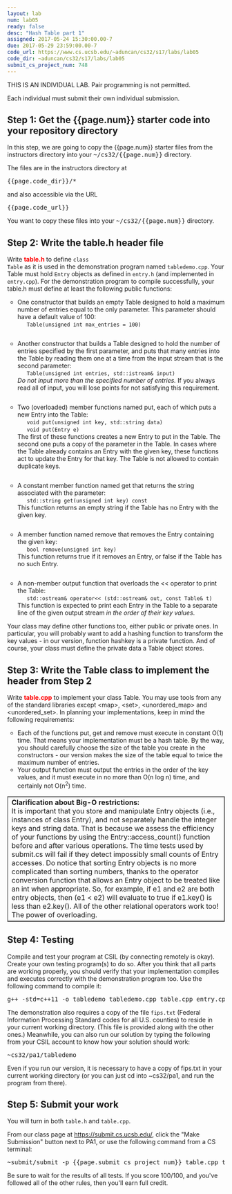 ```yaml
---
layout: lab
num: lab05
ready: false
desc: "Hash Table part 1"
assigned: 2017-05-24 15:30:00.00-7
due: 2017-05-29 23:59:00.00-7
code_url: https://www.cs.ucsb.edu/~aduncan/cs32/s17/labs/lab05
code_dir: ~aduncan/cs32/s17/labs/lab05
submit_cs_project_num: 748
---
```


<div style='display:none'>
https://ucsb-cs32-s17.github.io/lab/lab05/
</div>

THIS IS AN INDIVIDUAL LAB. Pair programming is not permitted.

Each individual must submit their own individual submission.

## Step 1: Get the {{page.num}} starter code into your repository directory 

In this step, we are going to copy the {{page.num}} starter files from the instructors directory into your <tt>~/cs32/{{page.num}}</tt> directory.

The files are in the instructors directory at 

<tt>{{page.code_dir}}/*</tt> 

and also accessible via the URL

<tt>{{page.code_url}}</tt> 

You want to copy these files into your <tt>~/cs32/{{page.num}}</tt> directory.

## Step 2: Write the table.h header file

Write <font color="red"><b>table.h</b></font> to define <code>class Table</code> as it is used
in the demonstration program named <code>tabledemo.cpp</code>. Your Table must hold
<code>Entry</code> objects as defined in <code>entry.h</code> (and implemented in
<code>entry.cpp</code>). For the demonstration
program to compile successfully, your table.h must define at least the following public functions:

<ul type = "circle">
  <li style='margin-bottom:2em;'>One constructor that builds an empty Table designed to hold a maximum number of entries
  equal to the only parameter. This parameter should have a default value of 100:
  <br><code>&nbsp;&nbsp;&nbsp;Table(unsigned int max_entries = 100)</code></li>

  <li style='margin-bottom:2em;'>Another constructor that builds a Table designed to hold the number of entries
  specified by the first parameter, and puts that many entries into the Table by reading
  them one at a time from the input stream that is the second parameter:
  <br><code>&nbsp;&nbsp;&nbsp;Table(unsigned int entries, std::istream&amp; input)</code>
  <br><em>Do not input more than the specified number of entries.</em> If you always read all of input,
  you will lose points for not satisfying this requirement.</li>

  <li style='margin-bottom:2em;'>Two (overloaded) member functions named put, each of which puts a new Entry into the Table:
  <br><code>&nbsp;&nbsp;&nbsp;void put(unsigned int key, std::string data)</code>
  <br><code>&nbsp;&nbsp;&nbsp;void put(Entry e)</code>
  <br>The first of these functions creates a new Entry to put in the Table. The second
  one puts a copy of the parameter in the Table. In cases where the Table already
  contains an Entry with the given key, these functions act to update the Entry for that key.
  The Table is not allowed to contain duplicate keys.</li>

  <li style='margin-bottom:2em;'>A constant member function named get that returns the string associated with the
  parameter:
  <br><code>&nbsp;&nbsp;&nbsp;std::string get(unsigned int key) const</code>
  <br>This function returns an empty string if the Table has no Entry with the given key.</li>

  <li style='margin-bottom:2em;'>A member function named remove that removes the Entry containing the given key:
  <br><code>&nbsp;&nbsp;&nbsp;bool remove(unsigned int key)</code>
  <br>This function returns true if it removes an Entry, or false if the Table has no such Entry.</li>

  <li>A non-member output function that overloads the &lt;&lt; operator to print the Table:
  <br><code>&nbsp;&nbsp;&nbsp;std::ostream&amp; operator&lt;&lt; (std::ostream&amp; out, const Table&amp; t)</code>
  <br>This function is expected to print each Entry in the Table to a separate line of
  the given output stream <em>in the order of their key values</em>.</li>
</ul>
   
Your class may define other functions too, either public or private ones. In particular, you will
probably want to add a hashing function to transform the key values - in our version, function hashkey
is a private function. And of course, your class must define the private data a Table object stores.</li>

## Step 3: Write the Table class to implement the header from Step 2

Write <font color="red"><b>table.cpp</b></font> to implement your class Table. You may use
tools from any of the standard libraries except &lt;map&gt;, &lt;set&gt;, &lt;unordered_map&gt;
and &lt;unordered_set&gt;. In planning your implementations, keep in mind the following requirements:
<ul type="circle">
  <li>Each of the functions put, get and remove must execute in constant O(1) time. That means your
  implementation must be a hash table. By the way, you should carefully choose the size of the
  table you create in the constructors - our version makes the size of the table equal to
  twice the maximum number of entries.</li>
  <li>Your output function must output the entries in the order of the key values, and it must
  execute in no more than O(n log n) time, and certainly not O(n<sup>2</sup>) time.</li>
</ul>
      
<table border="1">
 <tr align="left">
   <td><b>Clarification about Big-O restrictions:</b>
   <br>It is important that you store and manipulate Entry objects (i.e.,
   instances of class Entry), and not separately handle the integer keys and
   string data. That is because we assess the efficiency of your functions by
   using the Entry::access_count() function before and after various operations.
   The time tests used by submit.cs will fail if they detect impossibly small
   counts of Entry accesses. Do notice that sorting Entry objects is no more
   complicated than sorting numbers, thanks to the operator conversion function
   that allows an Entry object to be treated like an int when appropriate. So,
   for example, if e1 and e2 are both entry objects, then (e1 &lt; e2) will
   evaluate to true if e1.key() is less than e2.key(). All of the other relational
   operators work too! The power of overloading.</td>
 </tr>
</table>
   
## Step 4: Testing
   
Compile and test your program at CSIL (by connecting remotely is okay). Create your
own testing program(s) to do so. After you think that all parts are working properly,
you should verify that your implementation compiles and executes correctly with the
demonstration program too. Use the following command to compile it:

<pre>g++ -std=c++11 -o tabledemo tabledemo.cpp table.cpp entry.cpp</pre>

The demonstration also requires a copy of the file <code>fips.txt</code>
(Federal Information Processing Standard codes for all U.S. counties) to
reside in your current working directory. (This file is provided along with the other ones.) Meanwhile, you can also
run our solution by typing the following from your CSIL account to know how
your solution should work:

<pre>~cs32/pa1/tabledemo</pre>

Even if you run our version, it is necessary to have a copy of fips.txt in your current
working directory (or you can just cd into ~cs32/pa1, and run the program from there).
      
## Step 5: Submit your work
  
  You will turn in both <code>table.h</code> and <code>table.cpp</code>.

From our class page at <a href="https://submit.cs.ucsb.edu/">https://submit.cs.ucsb.edu/</a>,
click the "Make Submission" button next to PA1, or use the following command from a CS terminal:
  <pre>~submit/submit -p {{page.submit_cs_project_num}} table.cpp table.h</pre>
  
Be sure to wait for the results of all tests. If you score 100/100, and you've
followed all of the other rules, then you'll earn full credit.
 


